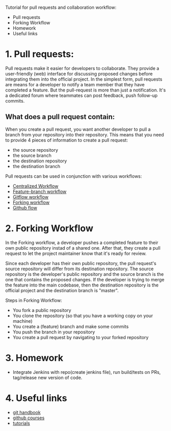 Tutorial for pull requests and collaboration workflow:
- Pull requests
- Forking Workflow
- Homework
- Useful links

# 1. Pull requests: 
Pull requests make it easier for developers to collaborate. They provide a user-friendly (web) interface for discussing
proposed changes before integrating them into the official project.
In the simplest form, pull requests are means for a developer to notify a team member that they have completed a feature. But the pull-request is more than just a notification. It's a dedicated forum where teammates can post feedback, push follow-up commits.

## What does a pull request contain:
When you create a pull request, you want another developer to pull a branch from your repository into their repository. This means that you need to
provide 4 pieces of information to create a pull request:
- the source repository
- the source branch
- the destination repository
- the destination branch

Pull requests can be used in conjunction with various workflows:
- [Centralized Workflow](https://www.atlassian.com/git/tutorials/comparing-workflows#centralized-workflow)
- [Feature-branch workflow](https://www.atlassian.com/git/tutorials/comparing-workflows/feature-branch-workflow)
- [Gitflow workflow](https://www.atlassian.com/git/tutorials/comparing-workflows/gitflow-workflow)
- [Forking workflow](https://www.atlassian.com/git/tutorials/comparing-workflows/forking-workflow)
- [Github flow](https://guides.github.com/introduction/flow/)

# 2. Forking Workflow
In the Forking workflow, a developer pushes a completed feature to their own public repository instad of a shared one.
After that, they create a pull request to let the project maintainer know that it's ready for review.

Since each developer has their own public repository, the pull request's source repository will differ from its destination repository.
The source repository is the developer's public repository and the source branch is the one that contains the proposed changes.
If the developer is trying to merge the feature into the main codebase, then the destination repository is the official project and 
the destination branch is "master".

Steps in Forking Workflow:
- You fork a public repository
- You clone the repository (so that you have a working copy on your machine)
- You create a (feature) branch and make some commits
- You push the branch in your repository
- You create a pull request by navigating to your forked repository

# 3. Homework
- Integrate Jenkins with repo(create jenkins file), run build/tests on PRs, tag/release new version of code.

# 4. Useful links
- [git handbook](https://guides.github.com/introduction/git-handbook/)
- [github courses](https://lab.github.com/courses)
- [tutorials](https://www.atlassian.com/git/tutorials)

